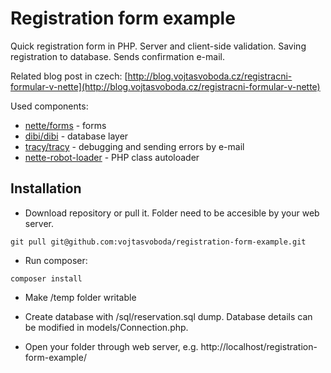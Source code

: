 Registration form example
=========================

Quick registration form in PHP. Server and client-side validation. Saving registration to database. Sends confirmation e-mail.

Related blog post in czech: [http://blog.vojtasvoboda.cz/registracni-formular-v-nette](http://blog.vojtasvoboda.cz/registracni-formular-v-nette)

Used components:

- [nette/forms](https://github.com/nette/forms) - forms
- [dibi/dibi](https://github.com/dg/dibi) - database layer
- [tracy/tracy](https://github.com/nette/tracy) - debugging and sending errors by e-mail
- [nette-robot-loader](https://github.com/nette/robot-loader) - PHP class autoloader

Installation
------------

- Download repository or pull it. Folder need to be accesible by your web server.

```
git pull git@github.com:vojtasvoboda/registration-form-example.git
```

- Run composer:

```
composer install
```

- Make /temp folder writable

- Create database with /sql/reservation.sql dump. Database details can be modified in models/Connection.php.

- Open your folder through web server, e.g. http://localhost/registration-form-example/
